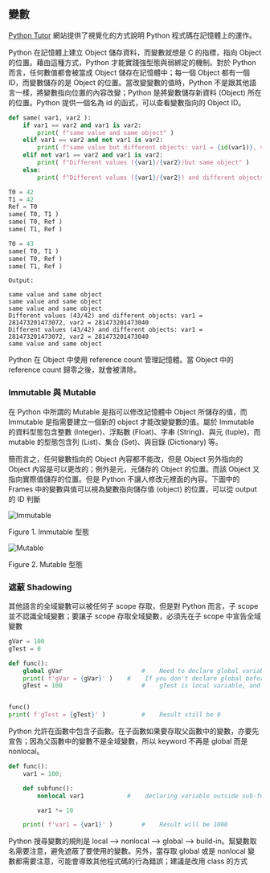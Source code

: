 ## 變數

[Python Tutor](https://pythontutor.com/visualize.html#mode=edit) 網站提供了視覺化的方式說明 Python 程式碼在記憶體上的運作。

Python 在記憶體上建立 Object 儲存資料，而變數就想是 C 的指標，指向 Object 的位置。藉由這種方式，Python 才能實踐強型態與弱綁定的機制。對於 Python 而言，任何數值都會被當成 Object 儲存在記憶體中；每一個 Object 都有一個 ID，而變數儲存的是 Object 的位置。當改變變數的值時，Python 不是跟其他語言一樣，將變數指向位置的內容改變；Python 是將變數儲存新資料 (Object) 所在的位置。Python 提供一個名為 id 的函式，可以查看變數指向的 Object ID。

``` python
def same( var1, var2 ):
    if var1 == var2 and var1 is var2:
        print( f"same value and same object" )
    elif var1 == var2 and not var1 is var2:
        print( f"same value but different objects: var1 = {id(var1)}, var2 = {id(var2)}" )
    elif not var1 == var2 and var1 is var2:
        print( f"Different values ({var1}/{var2})but same object" )
    else:
        print( f"Different values ({var1}/{var2}) and different objects: var1 = {id(var1)}, var2 = {id(var2)}" )

T0 = 42
T1 = 42
Ref = T0
same( T0, T1 )
same( T0, Ref )
same( T1, Ref )

T0 = 43
same( T0, T1 )
same( T0, Ref )
same( T1, Ref )
```

```
Output:

same value and same object
same value and same object
same value and same object
Different values (43/42) and different objects: var1 = 281473201473072, var2 = 281473201473040
Different values (43/42) and different objects: var1 = 281473201473072, var2 = 281473201473040
same value and same object
```

Python 在 Object 中使用 reference count 管理記憶體。當 Object 中的 reference count 歸零之後，就會被清除。

### Immutable 與 Mutable

在 Python 中所謂的 Mutable 是指可以修改記憶體中 Object 所儲存的值，而 Immutable 是指需要建立一個新的 object 才能改變變數的值。屬於 Immutable 的資料型態包含整數 (Integer)、浮點數 (Float)、字串 (String)、與元 (tuple)，而 mutable 的型態包含列 (List)、集合 (Set)、與目錄 (Dictionary) 等。

簡而言之，任何變數指向的 Object 內容都不能改，但是 Object 另外指向的 Object 內容是可以更改的；例外是元，元儲存的 Object 的位置。而該 Object 又指向實際值儲存的位置。但是 Python 不讓人修改元裡面的內容。下圖中的 Frames 中的變數與值可以視為變數指向儲存值 (object) 的位置，可以從 output 的 ID 判斷

![Immutable](https://github.com/yfl067200/yfl067200.github.io/assets/159564672/9075ea26-9d83-4aae-a55d-0d1e2932ae65)

Figure 1. Immutable 型態

![Mutable](https://github.com/yfl067200/yfl067200.github.io/assets/159564672/7277465d-265e-4dfc-9fc5-084706b906c2)

Figure 2. Mutable 型態

### 遮蔽 Shadowing

其他語言的全域變數可以被任何子 scope 存取，但是對 Python 而言，子 scope 並不認識全域變數；要讓子 scope 存取全域變數，必須先在子 scope 中宣告全域變數

``` python
gVar = 100
gTest = 0

def func():
    global gVar                      #    Need to declare global variable before accessing it
	print( f'gVar = {gVar}' )    #    If you don't declare global before accessing it, you will get an error
    gTest = 100                      #    gTest is local variable, and it will be destroyed after exiting this scope


func()
print( f'gTest = {gTest}' )          #    Result still be 0
```

Python 允許在函數中包含子函數。在子函數如果要存取父函數中的變數，亦要先宣告；因為父函數中的變數不是全域變數，所以 keyword 不再是 global 而是 nonlocal。

``` python
def func():
    var1 = 100;

	def subfunc(): 
	    nonlocal var1            #    declaring variable outside sub-funcion

		var1 *= 10

    print( f'var1 = {var1}' )        #    Result will be 1000
```

Python 搜尋變數的規則是 local --> nonlocal --> global --> build-in。幫變數取名需要注意，避免遮蔽了要使用的變數。另外，當存取 global 或是 nonlocal 變數都需要注意，可能會導致其他程式碼的行為錯誤；建議是改用 class 的方式

